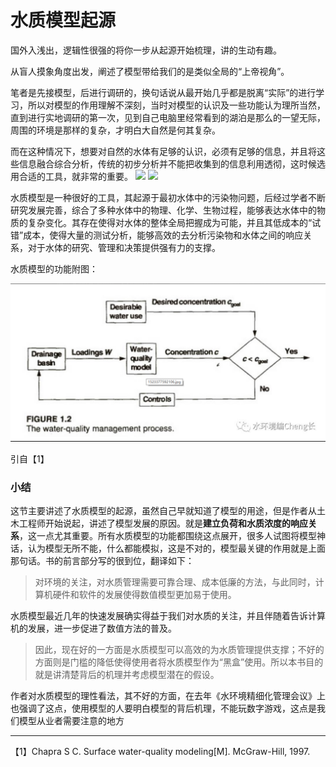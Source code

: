 # 水质模型起源

国外入浅出，逻辑性很强的将你一步从起源开始梳理，讲的生动有趣。

从盲人摸象角度出发，阐述了模型带给我们的是类似全局的“上帝视角”。

笔者是先接模型，后进行调研的，换句话说从最开始几乎都是脱离“实际”的进行学习，所以对模型的作用理解不深刻，当时对模型的认识及一些功能认为理所当然，直到进行实地调研的第一次，见到自己电脑里经常看到的湖泊是那么的一望无际，周围的环境是那样的复杂，才明白大自然是何其复杂。

而在这种情况下，想要对自然的水体有足够的认识，必须有足够的信息，并且将这些信息融合综合分析，传统的初步分析并不能把收集到的信息利用透彻，这时候选用合适的工具，就非常的重要。
![](../assets/P1-L1-1.0-1.png)
![](../assets/P1-L1-1.0-2.png)


水质模型是一种很好的工具，其起源于最初水体中的污染物问题，后经过学者不断研究发展完善，综合了多种水体中的物理、化学、生物过程，能够表达水体中的物质的复杂变化。其存在使得对水体的整体全局把握成为可能，并且其低成本的“试错”成本，使得大量的测试分析，能够高效的去分析污染物和水体之间的响应关系，对于水体的研究、管理和决策提供强有力的支撑。

水质模型的功能附图：

![](./assets/P1-L1-1.0-3.png)

引自【1】

### 小结

这节主要讲述了水质模型的起源，虽然自己早就知道了模型的用途，但是作者从土木工程师开始说起，讲述了模型发展的原因。就是**建立负荷和水质浓度的响应关系**，这一点尤其重要。所有水质模型的功能都围绕这点展开，很多人试图将模型神话，认为模型无所不能，什么都能模拟，这是不对的，模型最关键的作用就是上面那句话。书的前言部分写的很到位，翻译如下：

> 对环境的关注，对水质管理需要可靠合理、成本低廉的方法，与此同时，计算机硬件和软件的发展使得数值模型更加易于使用。

水质模型最近几年的快速发展确实得益于我们对水质的关注，并且伴随着告诉计算机的发展，进一步促进了数值方法的普及。

> 因此，现在好的一方面是水质模型可以高效的为水质管理提供支撑；不好的方面则是门槛的降低使得使用者将水质模型作为“黑盒”使用。所以本书目的就是讲清楚背后的机理并考虑模型潜在的假设。

作者对水质模型的理性看法，其不好的方面，在去年《水环境精细化管理会议》上也强调了这点，使用模型的人要明白模型的背后机理，不能玩数字游戏，这点是我们模型从业者需要注意的地方

* * *

【1】Chapra S C. Surface water-quality modeling[M]. McGraw-Hill, 1997.